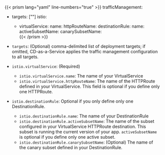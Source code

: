 ---
---

{{< prism lang="yaml"  line-numbers="true" >}}
trafficManagement:
  - targets: ["<target-name>"]
    istio:
    - virtualService:
        name: <VirtualService-metadata-name>       httpRouteName: <VirtualService-http-route-name>
      destinationRule:
        name: <DestinationRule-metadata-name>               
        activeSubsetName: <VirtualService-http-route-destination-subset-name>
        canarySubsetName: <canary-subset-name>     
{{< /prism >}}

* `targets`: (Optional) comma-delimited list of deployment targets; if omitted, CD-as-a-Service applies the traffic management configuration to all targets.
* `istio.virtualService`: (Required)

   * `istio.virtualService.name`: The name of your VirtualService
   * `istio.virtualService.httpRouteName`: The name of the HTTPRoute defined in your VirtualService. This field is optional if you define only one HTTPRoute.

* `istio.destinationRule`:  Optional if you only define only one DestinationRule.

   * `istio.destinationRule.name`: The name of your DestinationRule
   * `istio.destinationRule.activeSubsetName`: The name of the subset configured in your VirtualService HTTPRoute destination. This subset is running the current version of your app. `activeSubsetName` is optional if you define only one active subset.
   * `istio.destinationRule.canarySubsetName`: (Optional)  The name of the canary subset defined in your DestinationRule.

<!--  top of file must have the two lines of --- followed by a blank line or Hugo throws a compile error due to the embedded Prism shortcode -->
<!-- Do not "include" using the "%" version! -->